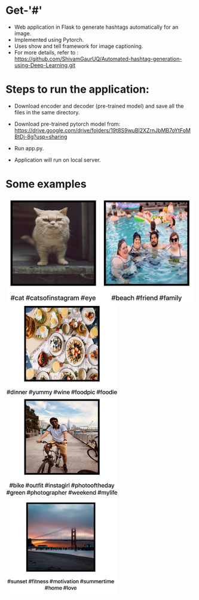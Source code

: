 # Get-'#'

- Web application in Flask to generate hashtags automatically for an image.
- Implemented using Pytorch.
- Uses show and tell framework for image captioning.
- For more details, refer to : https://github.com/ShivamGaurUQ/Automated-hashtag-generation-using-Deep-Learning.git

# Steps to run the application:
- Download encoder and decoder (pre-trained model) and save all the files in the same directory.
- Download pre-trained pytorch model from: https://drive.google.com/drive/folders/19t8S9wuBl2XZrnJbMB7oYtFoMBtDj-8g?usp=sharing

- Run app.py.
- Application will run on local server.

# Some examples

<img src="images/img1.png" width="250" align="right"> 
<img src="images/img2.png" width="250" align="right"> 
<img src="images/img3.png" width="300" align="left"> 
<img src="images/img4.png" width="300" align="left"> 
<img src="images/img5.png" width="300" align="left"> 

